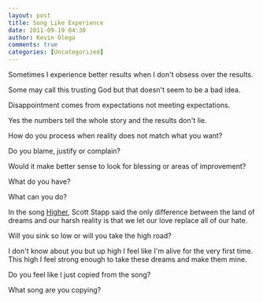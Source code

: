 ```yaml
---
layout: post
title: Song Like Experience
date: 2011-09-19 04:30
author: Kevin Olega
comments: true
categories: [Uncategorized]
---
```

Sometimes I experience better results when I don't obsess over the results.

Some may call this trusting God but that doesn't seem to be a bad idea.

Disappointment comes from expectations not meeting expectations.

Yes the numbers tell the whole story and the results don't lie.

How do you process when reality does not match what you want?

Do you blame, justify or complain?

Would it make better sense to look for blessing or areas of improvement?

What do you have?

What can you do?

In the song <a href="http://www.metrolyrics.com/higher-lyrics-creed.html">Higher</a>, Scott Stapp said the only difference between the land of dreams and our harsh reality is that we let our love replace all of our hate.

Will you sink so low or will you take the high road?

I don't know about you but up high I feel like I'm alive for the very first time. This high I feel strong enough to take these dreams and make them mine.

Do you feel like I just copied from the song?

What song are you copying?
